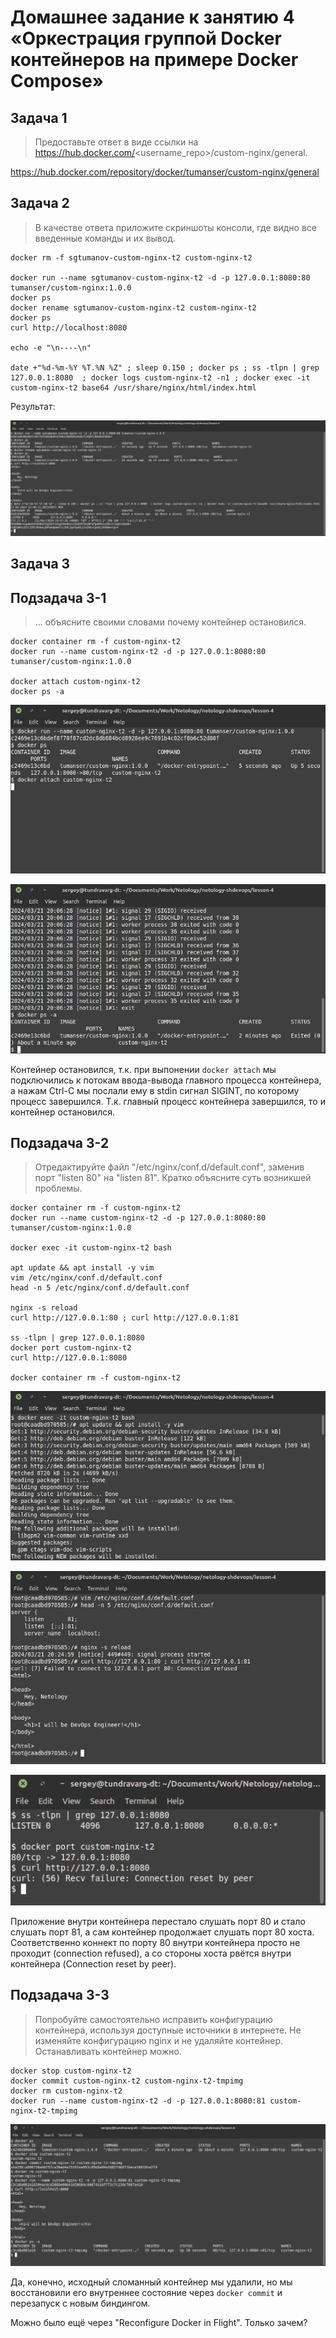 # Домашнее задание к занятию 4 «Оркестрация группой Docker контейнеров на примере Docker Compose»



## Задача 1


> Предоставьте ответ в виде ссылки на https://hub.docker.com/<username_repo>/custom-nginx/general.

https://hub.docker.com/repository/docker/tumanser/custom-nginx/general




## Задача 2


> В качестве ответа приложите скриншоты консоли, где видно все введенные команды и их вывод.

```shell
docker rm -f sgtumanov-custom-nginx-t2 custom-nginx-t2

docker run --name sgtumanov-custom-nginx-t2 -d -p 127.0.0.1:8080:80 tumanser/custom-nginx:1.0.0
docker ps
docker rename sgtumanov-custom-nginx-t2 custom-nginx-t2
docker ps
curl http://localhost:8080

echo -e "\n----\n"

date +"%d-%m-%Y %T.%N %Z" ; sleep 0.150 ; docker ps ; ss -tlpn | grep 127.0.0.1:8080  ; docker logs custom-nginx-t2 -n1 ; docker exec -it custom-nginx-t2 base64 /usr/share/nginx/html/index.html
```

Результат:

![Результат](img/task-2.jpg "Результат")



## Задача 3


## Подзадача 3-1


> ... объясните своими словами почему контейнер остановился.

```shell
docker container rm -f custom-nginx-t2
docker run --name custom-nginx-t2 -d -p 127.0.0.1:8080:80 tumanser/custom-nginx:1.0.0

docker attach custom-nginx-t2
docker ps -a
```

![Результат](img/task-3-1-1.jpg "Результат")

![Результат](img/task-3-1-2.jpg "Результат")

Контейнер остановился, т.к. при выпонении `docker attach` мы подключились к потокам ввода-вывода главного процесса контейнера,
а нажам Ctrl-C мы послали ему в stdin сигнал SIGINT, по которому процесс завершился.
Т.к. главный процесс контейнера завершился, то и контейнер остановился.


## Подзадача 3-2


> Отредактируйте файл "/etc/nginx/conf.d/default.conf", заменив порт "listen 80" на "listen 81".
> Кратко объясните суть возникшей проблемы.

```shell
docker container rm -f custom-nginx-t2
docker run --name custom-nginx-t2 -d -p 127.0.0.1:8080:80 tumanser/custom-nginx:1.0.0

docker exec -it custom-nginx-t2 bash

apt update && apt install -y vim
vim /etc/nginx/conf.d/default.conf
head -n 5 /etc/nginx/conf.d/default.conf

nginx -s reload
curl http://127.0.0.1:80 ; curl http://127.0.0.1:81

ss -tlpn | grep 127.0.0.1:8080
docker port custom-nginx-t2
curl http://127.0.0.1:8080

docker container rm -f custom-nginx-t2
```

![Результат](img/task-3-2-1.jpg "Результат")

![Результат](img/task-3-2-2.jpg "Результат")

![Результат](img/task-3-2-3.jpg "Результат")

Приложение внутри контейнера перестало слушать порт 80 и стало слушать порт 81, 
а сам контейнер продолжает слушать порт 80 хоста.
Соответственно коннект по порту 80 внутри контейнера просто не проходит (connection refused),
а со стороны хоста рвётся внутри контейнера (Connection reset by peer).


## Подзадача 3-3


> Попробуйте самостоятельно исправить конфигурацию контейнера, используя доступные источники в интернете. Не изменяйте конфигурацию nginx и не удаляйте контейнер. Останавливать контейнер можно.

```shell
docker stop custom-nginx-t2
docker commit custom-nginx-t2 custom-nginx-t2-tmpimg
docker rm custom-nginx-t2
docker run --name custom-nginx-t2 -d -p 127.0.0.1:8080:81 custom-nginx-t2-tmpimg
```

![Результат](img/task-3-3-1.jpg "Результат")

Да, конечно, исходный сломанный контейнер мы удалили,
но мы восстановили его внутреннее состояние через `docker commit` и перезапуск с новым биндингом.

Можно было ещё через "Reconfigure Docker in Flight".
Только зачем?
